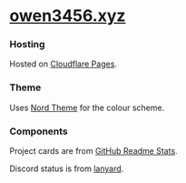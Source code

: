 # [owen3456.xyz](https://owen3456.xyz)

### Hosting

Hosted on [Cloudflare Pages](https://pages.cloudflare.com/).

### Theme

Uses [Nord Theme](https://www.nordtheme.com/) for the colour scheme.

### Components

Project cards are from [GitHub Readme Stats](https://github.com/anuraghazra/github-readme-stats).

Discord status is from [lanyard](https://github.com/Phineas/lanyard).